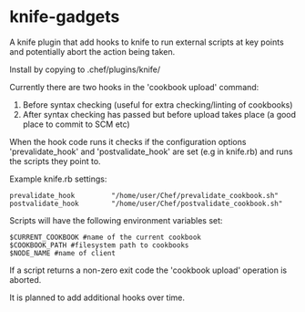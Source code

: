 # knife-gadgets
A knife plugin that add hooks to knife to run external scripts at key points and potentially abort the action being taken. 

Install by copying to .chef/plugins/knife/ 

Currently there are two hooks in the 'cookbook upload' command:

1. Before syntax checking (useful for extra checking/linting of cookbooks)
2. After syntax checking has passed but before upload takes place (a good place to commit to SCM etc) 

When the hook code runs it checks if the configuration options 'prevalidate_hook' and 'postvalidate_hook' are set (e.g in knife.rb) and runs the scripts they point to. 

Example knife.rb settings:

```
prevalidate_hook         "/home/user/Chef/prevalidate_cookbook.sh"
postvalidate_hook        "/home/user/Chef/postvalidate_cookbook.sh"
```

Scripts will have the following environment variables set:

```
$CURRENT_COOKBOOK #name of the current cookbook 
$COOKBOOK_PATH #filesystem path to cookbooks
$NODE_NAME #name of client 

```

If a script returns a non-zero exit code the 'cookbook upload' operation is aborted. 

It is planned to add additional hooks over time. 
